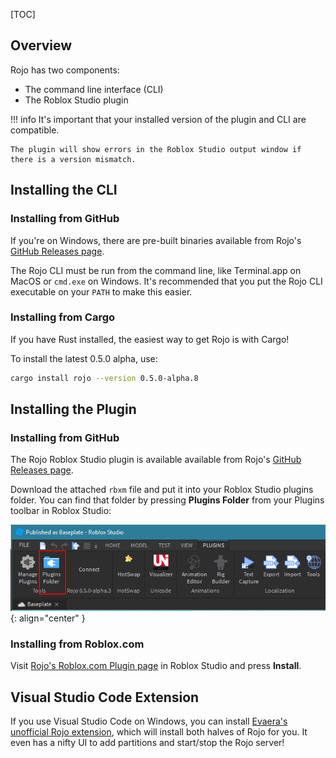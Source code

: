 [TOC]

## Overview

Rojo has two components:

* The command line interface (CLI)
* The Roblox Studio plugin

!!! info
    It's important that your installed version of the plugin and CLI are compatible.

    The plugin will show errors in the Roblox Studio output window if there is a version mismatch.

## Installing the CLI

### Installing from GitHub
If you're on Windows, there are pre-built binaries available from Rojo's [GitHub Releases page](https://github.com/LPGhatguy/rojo/releases).

The Rojo CLI must be run from the command line, like Terminal.app on MacOS or `cmd.exe` on Windows. It's recommended that you put the Rojo CLI executable on your `PATH` to make this easier.

### Installing from Cargo
If you have Rust installed, the easiest way to get Rojo is with Cargo!

To install the latest 0.5.0 alpha, use:

```sh
cargo install rojo --version 0.5.0-alpha.8
```

## Installing the Plugin

### Installing from GitHub
The Rojo Roblox Studio plugin is available available from Rojo's [GitHub Releases page](https://github.com/LPGhatguy/rojo/releases).

Download the attached `rbxm` file and put it into your Roblox Studio plugins folder. You can find that folder by pressing **Plugins Folder** from your Plugins toolbar in Roblox Studio:

!['Plugins Folder' button in Roblox Studio](images/plugins-folder-in-studio.png)
{: align="center" }

### Installing from Roblox.com
Visit [Rojo's Roblox.com Plugin page](https://www.roblox.com/library/1997686364/Rojo-0-5-0-alpha-3) in Roblox Studio and press **Install**.

## Visual Studio Code Extension
If you use Visual Studio Code on Windows, you can install [Evaera's unofficial Rojo extension](https://marketplace.visualstudio.com/items?itemName=evaera.vscode-rojo), which will install both halves of Rojo for you. It even has a nifty UI to add partitions and start/stop the Rojo server!